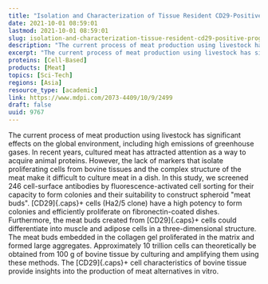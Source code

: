 ```yaml
---
title: "Isolation and Characterization of Tissue Resident CD29-Positive Progenitor Cells in Livestock to Generate a Three-Dimensional Meat Bud"
date: 2021-10-01 08:59:01
lastmod: 2021-10-01 08:59:01
slug: isolation-and-characterization-tissue-resident-cd29-positive-progenitor-cells-livestock
description: "The current process of meat production using livestock has significant effects on the global environment, including high emissions of greenhouse gases. In recent years, cultured meat has attracted attention as a way to acquire animal proteins. However, the lack of markers that isolate proliferating cells from bovine tissues and the complex structure of the meat make it difficult to culture meat in a dish. In this study, we screened 246 cell-surface antibodies by fluorescence-activated cell sorting for their capacity to form colonies and their suitability to construct spheroid “meat buds”."
excerpt: "The current process of meat production using livestock has significant effects on the global environment, including high emissions of greenhouse gases. In recent years, cultured meat has attracted attention as a way to acquire animal proteins. However, the lack of markers that isolate proliferating cells from bovine tissues and the complex structure of the meat make it difficult to culture meat in a dish. In this study, we screened 246 cell-surface antibodies by fluorescence-activated cell sorting for their capacity to form colonies and their suitability to construct spheroid “meat buds”."
proteins: [Cell-Based]
products: [Meat]
topics: [Sci-Tech]
regions: [Asia]
resource_type: [academic]
link: https://www.mdpi.com/2073-4409/10/9/2499
draft: false
uuid: 9767
---
```

The current process of meat production using livestock has significant
effects on the global environment, including high emissions of
greenhouse gases. In recent years, cultured meat has attracted attention
as a way to acquire animal proteins. However, the lack of markers that
isolate proliferating cells from bovine tissues and the complex
structure of the meat make it difficult to culture meat in a dish. In
this study, we screened 246 cell-surface antibodies by
fluorescence-activated cell sorting for their capacity to form colonies
and their suitability to construct spheroid "meat buds". [CD29]{.caps}+
cells (Ha2/5 clone) have a high potency to form colonies and efficiently
proliferate on fibronectin-coated dishes. Furthermore, the meat buds
created from [CD29]{.caps}+ cells could differentiate into muscle and
adipose cells in a three-dimensional structure. The meat buds embedded
in the collagen gel proliferated in the matrix and formed large
aggregates. Approximately 10 trillion cells can theoretically be
obtained from 100 g of bovine tissue by culturing and amplifying them
using these methods. The [CD29]{.caps}+ cell characteristics of bovine
tissue provide insights into the production of meat alternatives
in vitro.
